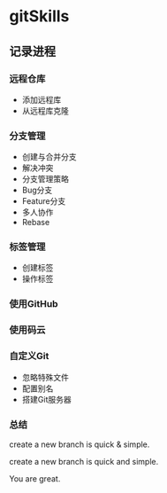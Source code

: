 # gitSkills

## 记录进程

### 远程仓库
- 添加远程库
- 从远程库克隆

### 分支管理
- 创建与合并分支
- 解决冲突
- 分支管理策略
- Bug分支
- Feature分支
- 多人协作
- Rebase

### 标签管理
- 创建标签
- 操作标签

### 使用GitHub

### 使用码云

### 自定义Git
- 忽略特殊文件
- 配置别名
- 搭建Git服务器

### 总结

create a new branch is quick & simple.

create a new branch is quick and simple.

You are great.